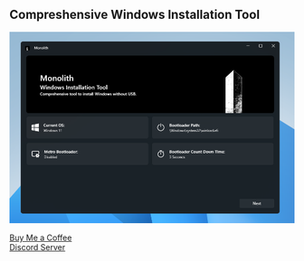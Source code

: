 ## Compreshensive Windows Installation Tool

![alt text](https://github.com/TheWorldOfPC/Monolith/blob/main/Monolith/Assets/image.png?raw=true)

[Buy Me a Coffee](https://www.buymeacoffee.com/NexusToolkit) <br>
[Discord Server](https://dsc.gg/wpc)

